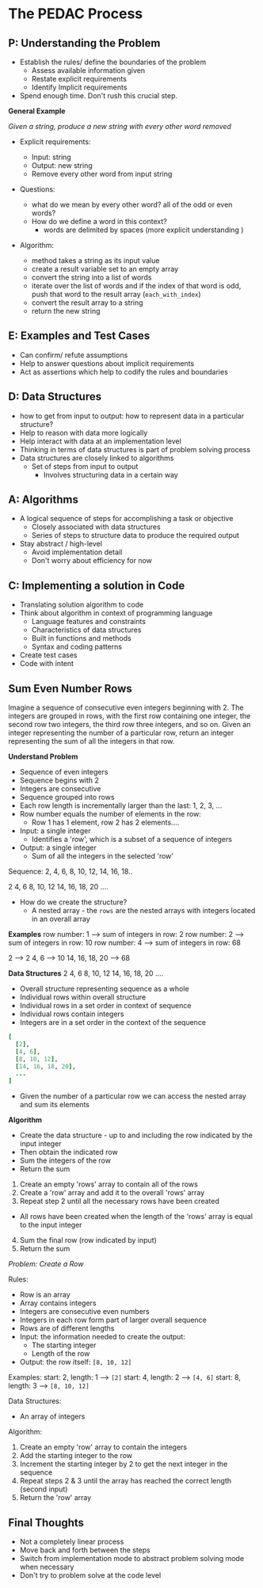 # The PEDAC Process

## P: Understanding the Problem

- Establish the rules/ define the boundaries of the problem
  - Assess available information given
  - Restate explicit requirements
  - Identify Implicit requirements
- Spend enough time. Don't rush this crucial step.

**General Example**

_Given a string, produce a new string with every other word removed_

- Explicit requirements:

  - Input: string
  - Output: new string
  - Remove every other word from input string

- Questions:

  - what do we mean by every other word? all of the odd or even words?
  - How do we define a word in this context?
    - words are delimited by spaces (more explicit understanding )

- Algorithm:
  - method takes a string as its input value
  - create a result variable set to an empty array
  - convert the string into a list of words
  - iterate over the list of words and if the index of that word is odd, push that word to the result array (`each_with_index`)
  - convert the result array to a string
  - return the new string

## E: Examples and Test Cases

- Can confirm/ refute assumptions
- Help to answer questions about implicit requirements
- Act as assertions which help to codify the rules and boundaries

## D: Data Structures

- how to get from input to output: how to represent data in a particular structure?
- Help to reason with data more logically
- Help interact with data at an implementation level
- Thinking in terms of data structures is part of problem solving process
- Data structures are closely linked to algorithms
  - Set of steps from input to output
    - Involves structuring data in a certain way

## A: Algorithms

- A logical sequence of steps for accomplishing a task or objective
  - Closely associated with data structures
  - Series of steps to structure data to produce the required output
- Stay abstract / high-level
  - Avoid implementation detail
  - Don't worry about efficiency for now

## C: Implementing a solution in Code

- Translating solution algorithm to code
- Think about algorithm in context of programming language
  - Language features and constraints
  - Characteristics of data structures
  - Built in functions and methods
  - Syntax and coding patterns
- Create test cases
- Code with intent

## **Sum Even Number Rows**

Imagine a sequence of consecutive even integers beginning with 2. The integers are grouped in rows, with the first row containing one integer, the second row two integers, the third row three integers, and so on. Given an integer representing the number of a particular row, return an integer representing the sum of all the integers in that row.

**Understand Problem**

- Sequence of even integers
- Sequence begins with 2
- Integers are consecutive
- Sequence grouped into rows
- Each row length is incrementally larger than the last: 1, 2, 3, ...
- Row number equals the number of elements in the row:
  - Row 1 has 1 element, row 2 has 2 elements....
- Input: a single integer
  - Identifies a 'row', which is a subset of a sequence of integers
- Output: a single integer
  - Sum of all the integers in the selected 'row'

Sequence:
2, 4, 6, 8, 10, 12, 14, 16, 18..

2
4, 6
8, 10, 12
14, 16, 18, 20
....

- How do we create the structure?
  - A nested array - the `rows` are the nested arrays with integers located in an overall array

**Examples**
row number: 1 --> sum of integers in row: 2
row number: 2 --> sum of integers in row: 10
row number: 4 --> sum of integers in row: 68

2 --> 2
4, 6 --> 10
14, 16, 18, 20 --> 68

**Data Structures**
2
4, 6
8, 10, 12
14, 16, 18, 20
....

- Overall structure representing sequence as a whole
- Individual rows within overall structure
- Individual rows in a set order in context of sequence
- Individual rows contain integers
- Integers are in a set order in the context of the sequence

```ruby
[
  [2],
  [4, 6],
  [8, 10, 12],
  [14, 16, 18, 20],
  ...
]
```

- Given the number of a particular row we can access the nested array and sum its elements

**Algorithm**

- Create the data structure - up to and including the row indicated by the input integer
- Then obtain the indicated row
- Sum the integers of the row
- Return the sum

1. Create an empty 'rows' array to contain all of the rows
2. Create a 'row' array and add it to the overall 'rows' array
3. Repeat step 2 until all the necessary rows have been created

- All rows have been created when the length of the 'rows' array is equal to the input integer

4. Sum the final row (row indicated by input)
5. Return the sum

_Problem: Create a Row_

Rules:

- Row is an array
- Array contains integers
- Integers are consecutive even numbers
- Integers in each row form part of larger overall sequence
- Rows are of different lengths
- Input: the information needed to create the output:
  - The starting integer
  - Length of the row
- Output: the row itself: `[8, 10, 12]`

Examples:
start: 2, length: 1 --> `[2]`
start: 4, length: 2 --> `[4, 6]`
start: 8, length: 3 --> `[8, 10, 12]`

Data Structures:

- An array of integers

Algorithm:

1. Create an empty 'row' array to contain the integers
2. Add the starting integer to the row
3. Increment the starting integer by 2 to get the next integer in the sequence
4. Repeat steps 2 & 3 until the array has reached the correct length (second input)
5. Return the 'row' array

## Final Thoughts

- Not a completely linear process
- Move back and forth between the steps
- Switch from implementation mode to abstract problem solving mode when necessary
- Don't try to problem solve at the code level
